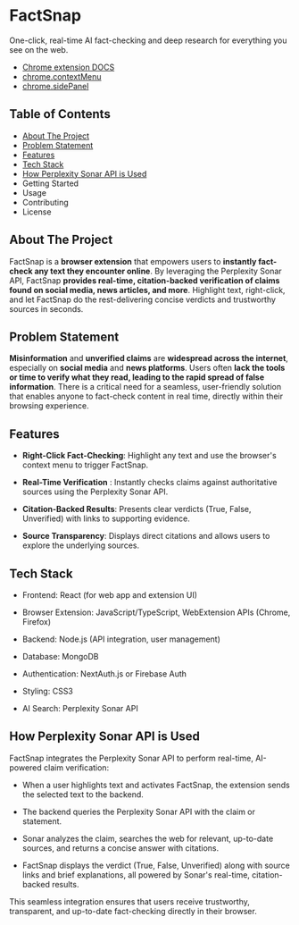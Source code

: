 # FactSnap
One-click, real-time AI fact-checking and deep research for everything you see on the web.

- [Chrome extension DOCS](https://developer.chrome.com/docs/extensions/get-started/tutorial/hello-world)
- [chrome.contextMenu](https://developer.chrome.com/docs/extensions/reference/api/contextMenus)
- [chrome.sidePanel](https://developer.chrome.com/docs/extensions/reference/api/sidePanel)

## Table of Contents
- [About The Project](#about-the-project)
- [Problem Statement](#problem-statement)
- [Features](#features)
- [Tech Stack](#tech-stack)
- [How Perplexity Sonar API is Used](#how-perplexity-sonar-api-is-used)
- Getting Started
- Usage
- Contributing
- License

## About The Project
FactSnap is a **browser extension** that empowers users to **instantly fact-check any text they encounter online**. By leveraging the Perplexity Sonar API, FactSnap **provides real-time, citation-backed verification of claims found on social media, news articles, and more**. Highlight text, right-click, and let FactSnap do the rest-delivering concise verdicts and trustworthy sources in seconds.

## Problem Statement
**Misinformation** and **unverified claims** are **widespread across the internet**, especially on **social media** and **news platforms**. Users often **lack the tools or time to verify what they read, leading to the rapid spread of false information**. There is a critical need for a seamless, user-friendly solution that enables anyone to fact-check content in real time, directly within their browsing experience.

## Features
- **Right-Click Fact-Checking**: Highlight any text and use the browser's context menu to trigger FactSnap.

- **Real-Time Verification** : Instantly checks claims against authoritative sources using the Perplexity Sonar API.

- **Citation-Backed Results**: Presents clear verdicts (True, False, Unverified) with links to supporting evidence.

- **Source Transparency**: Displays direct citations and allows users to explore the underlying sources.



## Tech Stack

- Frontend: React (for web app and extension UI)

- Browser Extension: JavaScript/TypeScript, WebExtension APIs (Chrome, Firefox)

- Backend: Node.js (API integration, user management)

- Database: MongoDB

- Authentication: NextAuth.js or Firebase Auth

- Styling: CSS3

- AI Search: Perplexity Sonar API


## How Perplexity Sonar API is Used

FactSnap integrates the Perplexity Sonar API to perform real-time, AI-powered claim verification:

- When a user highlights text and activates FactSnap, the extension sends the selected text to the backend.

- The backend queries the Perplexity Sonar API with the claim or statement.

- Sonar analyzes the claim, searches the web for relevant, up-to-date sources, and returns a concise answer with citations.

- FactSnap displays the verdict (True, False, Unverified) along with source links and brief explanations, all powered by Sonar's real-time, citation-backed results.

This seamless integration ensures that users receive trustworthy, transparent, and up-to-date fact-checking directly in their browser.